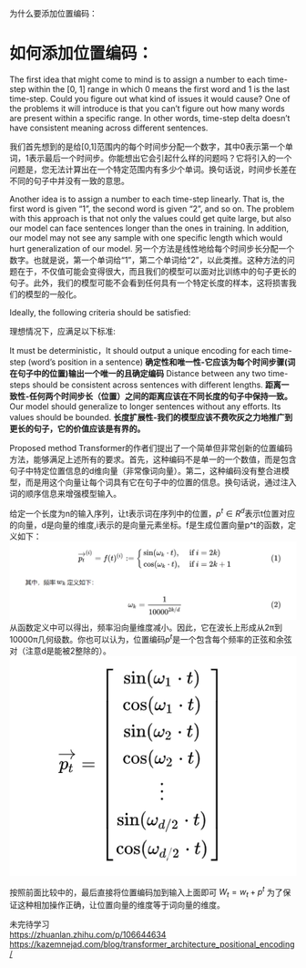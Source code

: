 为什么要添加位置编码：
# 如何添加位置编码：
The first idea that might come to mind is to assign a number to each time-step within the [0, 1] range in which 0 means the first word and 1 is the last time-step. Could you figure out what kind of issues it would cause? One of the problems it will introduce is that you can’t figure out how many words are present within a specific range. In other words, time-step delta doesn’t have consistent meaning across different sentences.


我们首先想到的是给[0,1]范围内的每个时间步分配一个数字，其中0表示第一个单词，1表示最后一个时间步。你能想出它会引起什么样的问题吗？它将引入的一个问题是，您无法计算出在一个特定范围内有多少个单词。换句话说，时间步长差在不同的句子中并没有一致的意思。

Another idea is to assign a number to each time-step linearly. That is, the first word is given “1”, the second word is given “2”, and so on. The problem with this approach is that not only the values could get quite large, but also our model can face sentences longer than the ones in training. In addition, our model may not see any sample with one specific length which would hurt generalization of our model.
另一个方法是线性地给每个时间步长分配一个数字。也就是说，第一个单词给“1”，第二个单词给“2”，以此类推。这种方法的问题在于，不仅值可能会变得很大，而且我们的模型可以面对比训练中的句子更长的句子。此外，我们的模型可能不会看到任何具有一个特定长度的样本，这将损害我们的模型的一般化。

Ideally, the following criteria should be satisfied:

理想情况下，应满足以下标准:

It must be deterministic，It should output a unique encoding for each time-step (word’s position in a sentence)
**确定性和唯一性-它应该为每个时间步骤(词在句子中的位置)输出一个唯一的且确定编码**
Distance between any two time-steps should be consistent across sentences with different lengths.
**距离一致性-任何两个时间步长（位置）之间的距离应该在不同长度的句子中保持一致。**
Our model should generalize to longer sentences without any efforts. Its values should be bounded.
**长度扩展性-我们的模型应该不费吹灰之力地推广到更长的句子，它的价值应该是有界的。**

Proposed method
Transformer的作者们提出了一个简单但非常创新的位置编码方法，能够满足上述所有的要求。首先，这种编码不是单一的一个数值，而是包含句子中特定位置信息的d维向量（非常像词向量）。第二，这种编码没有整合进模型，而是用这个向量让每个词具有它在句子中的位置的信息。换句话说，通过注入词的顺序信息来增强模型输入。

给定一个长度为n的输入序列，让t表示词在序列中的位置，$p^t∈R^d$表示t位置对应的向量，d是向量的维度,i表示的是向量元素坐标。f是生成位置向量p^t的函数，定义如下：   
![](.tranformer之位置编码_images/425a8938.png)  
从函数定义中可以得出，频率沿向量维度减小。因此，它在波长上形成从2π到10000π几何级数。你也可以认为，位置编码$p^t$是一个包含每个频率的正弦和余弦对（注意d是能被2整除的）。   
![](.tranformer之位置编码_images/6405c64f.png) 

按照前面比较中的，最后直接将位置编码加到输入上面即可 
$W_t = w_t+ p^t$
为了保证这种相加操作正确，让位置向量的维度等于词向量的维度。
  
  
未完待学习   
https://zhuanlan.zhihu.com/p/106644634
https://kazemnejad.com/blog/transformer_architecture_positional_encoding/

